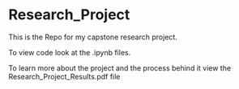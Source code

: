 # Research_Project

This is the Repo for my capstone research project.

To view code look at the .ipynb files.

To learn more about the project and the process behind it view the Research_Project_Results.pdf file
